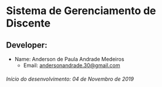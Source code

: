 # Sistema de Gerenciamento de Discente

## Developer:
  - Name: Anderson de Paula Andrade Medeiros
    - Email: andersonandrade.30@gmail.com
    
###### Início do desenvolvimento: 04 de Novembro de 2019
